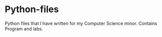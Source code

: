 # Python-files
Python files that I have written for my Computer Science minor. Contains Program and labs.
